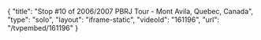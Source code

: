 {
    "title": "Stop #10 of 2006\/2007 PBRJ Tour - Mont Avila, Quebec, Canada",
    "type": "solo",
    "layout": "iframe-static",
    "videoId": "161196",
    "url": "\/tvpembed\/161196"
}